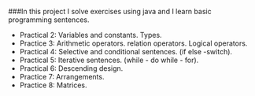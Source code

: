 ###In this project I solve exercises using java and I learn basic programming sentences.


- Practical 2: Variables and constants. Types.
- Practice 3: Arithmetic operators. relation operators. Logical operators.
- Practical 4: Selective and conditional sentences. (if else -switch).
- Practical 5: Iterative sentences. (while - do while - for).
- Practical 6: Descending design.
- Practice 7: Arrangements.
- Practice 8: Matrices.